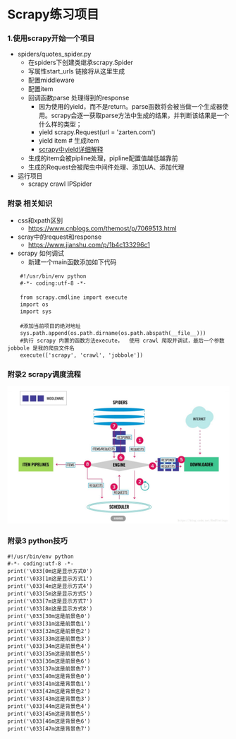 # Scrapy练习项目

### 1.使用scrapy开始一个项目
- spiders/quotes_spider.py
    + 在spiders下创建类继承scrapy.Spider
    + 写属性start_urls 链接将从这里生成
    + 配置middleware 
    + 配置item
    + 回调函数parse 处理得到的response
        + 因为使用的yield，而不是return。parse函数将会被当做一个生成器使用。scrapy会逐一获取parse方法中生成的结果，并判断该结果是一个什么样的类型；
        + yield scrapy.Request(url = 'zarten.com')
        + yield item # 生成item
        + [scrapy中yield详细解释](https://www.jianshu.com/p/7c1a084853d8)
    + 生成的item会被pipline处理，pipline配置值越低越靠前
    + 生成的Request会被爬虫中间件处理、添加UA、添加代理
- 运行项目
    + scrapy crawl IPSpider
### 附录 相关知识
- css和xpath区别
    + https://www.cnblogs.com/themost/p/7069513.html
- scray中的request和response
    + https://www.jianshu.com/p/1b4c133296c1
- scrapy 如何调试
    + 新建一个main函数添加如下代码
```buildoutcfg
    #!/usr/bin/env python
    #-*- coding:utf-8 -*-
    
    from scrapy.cmdline import execute
    import os
    import sys
    
    #添加当前项目的绝对地址
    sys.path.append(os.path.dirname(os.path.abspath(__file__))) 
    #执行 scrapy 内置的函数方法execute，  使用 crawl 爬取并调试，最后一个参数jobbole 是我的爬虫文件名
    execute(['scrapy', 'crawl', 'jobbole'])
```

### 附录2 scrapy调度流程
![Scrapy](/readmeImage/20180720100328504[1].jpg)

### 附录3 python技巧
```buildoutcfg
#!/usr/bin/env python
#-*- coding:utf-8 -*-
print('\033[0m这是显示方式0')
print('\033[1m这是显示方式1')
print('\033[4m这是显示方式4')
print('\033[5m这是显示方式5')
print('\033[7m这是显示方式7')
print('\033[8m这是显示方式8')
print('\033[30m这是前景色0')
print('\033[31m这是前景色1')
print('\033[32m这是前景色2')
print('\033[33m这是前景色3')
print('\033[34m这是前景色4')
print('\033[35m这是前景色5')
print('\033[36m这是前景色6')
print('\033[37m这是前景色7')
print('\033[40m这是背景色0')
print('\033[41m这是背景色1')
print('\033[42m这是背景色2')
print('\033[43m这是背景色3')
print('\033[44m这是背景色4')
print('\033[45m这是背景色5')
print('\033[46m这是背景色6')
print('\033[47m这是背景色7')
```